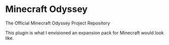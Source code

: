 # Minecraft Odyssey
The Official Minecraft Odyssey Project Repository

This plugin is what I envisioned an expansion pack for Minecraft would look like.
